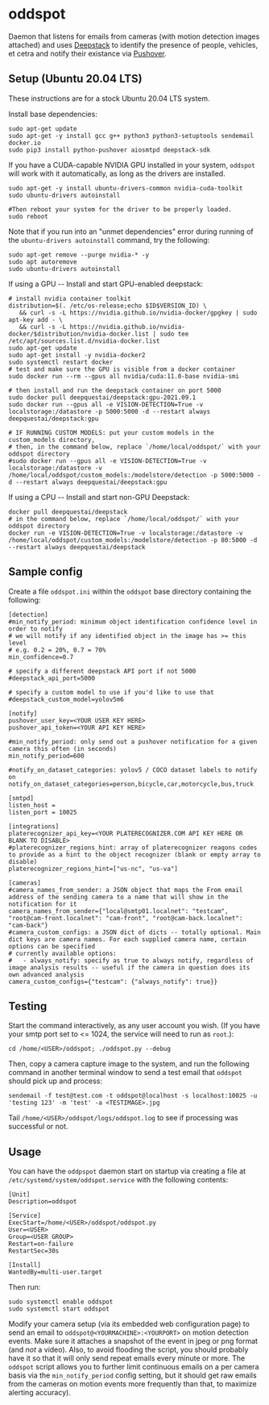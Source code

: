 # oddspot
Daemon that listens for emails from cameras (with motion detection images attached) and uses [Deepstack](https://deepstack.cc/) to identify the presence of people, vehicles, et cetra and notify their existance via [Pushover](https://pushover.net/).

## Setup (Ubuntu 20.04 LTS)

These instructions are for a stock Ubuntu 20.04 LTS system.

Install base dependencies:
```
sudo apt-get update
sudo apt-get -y install gcc g++ python3 python3-setuptools sendemail docker.io
sudo pip3 install python-pushover aiosmtpd deepstack-sdk
```

If you have a CUDA-capable NVIDIA GPU installed in your system, `oddspot` will work with it automatically, as long as the drivers are installed. 
```
sudo apt-get -y install ubuntu-drivers-common nvidia-cuda-toolkit
sudo ubuntu-drivers autoinstall

#Then reboot your system for the driver to be properly loaded.
sudo reboot
```

Note that if you run into an "unmet dependencies" error during running of the `ubuntu-drivers autoinstall` command, try the following:
```
sudo apt-get remove --purge nvidia-* -y
sudo apt autoremove
sudo ubuntu-drivers autoinstall
```

If using a GPU -- Install and start GPU-enabled deepstack:
```
# install nvidia container toolkit
distribution=$(. /etc/os-release;echo $ID$VERSION_ID) \
   && curl -s -L https://nvidia.github.io/nvidia-docker/gpgkey | sudo apt-key add - \
   && curl -s -L https://nvidia.github.io/nvidia-docker/$distribution/nvidia-docker.list | sudo tee /etc/apt/sources.list.d/nvidia-docker.list
sudo apt-get update
sudo apt-get install -y nvidia-docker2
sudo systemctl restart docker
# test and make sure the GPU is visible from a docker container
sudo docker run --rm --gpus all nvidia/cuda:11.0-base nvidia-smi

# then install and run the deepstack container on port 5000
sudo docker pull deepquestai/deepstack:gpu-2021.09.1
sudo docker run --gpus all -e VISION-DETECTION=True -v localstorage:/datastore -p 5000:5000 -d --restart always deepquestai/deepstack:gpu

# IF RUNNING CUSTOM MODELS: put your custom models in the custom_models directory,
# then, in the command below, replace `/home/local/oddspot/` with your oddspot directory
#sudo docker run --gpus all -e VISION-DETECTION=True -v localstorage:/datastore -v /home/local/oddspot/custom_models:/modelstore/detection -p 5000:5000 -d --restart always deepquestai/deepstack:gpu
```

If using a CPU -- Install and start non-GPU Deepstack:
```
docker pull deepquestai/deepstack
# in the command below, replace `/home/local/oddspot/` with your oddspot directory
docker run -e VISION-DETECTION=True -v localstorage:/datastore -v /home/local/oddspot/custom_models:/modelstore/detection -p 80:5000 -d --restart always deepquestai/deepstack
```


## Sample config

Create a file `oddspot.ini` within the `oddspot` base directory containing the following:

```
[detection]
#min_notify_period: minimum object identification confidence level in order to notify
# we will notify if any identified object in the image has >= this level
# e.g. 0.2 = 20%, 0.7 = 70%
min_confidence=0.7

# specify a different deepstack API port if not 5000
#deepstack_api_port=5000

# specify a custom model to use if you'd like to use that
#deepstack_custom_model=yolov5m6

[notify]
pushover_user_key=<YOUR USER KEY HERE>
pushover_api_token=<YOUR API KEY HERE>

#min_notify_period: only send out a pushover notification for a given camera this often (in seconds)
min_notify_period=600

#notify_on_dataset_categories: yolov5 / COCO dataset labels to notify on
notify_on_dataset_categories=person,bicycle,car,motorcycle,bus,truck

[smtpd]
listen_host =
listen_port = 10025

[integrations]
platerecognizer_api_key=<YOUR PLATERECOGNIZER.COM API KEY HERE OR BLANK TO DISABLE>
#platerecognizer_regions_hint: array of platerecognizer reagons codes to provide as a hint to the object recognizer (blank or empty array to disable)
platerecognizer_regions_hint=["us-nc", "us-va"]

[cameras]
#camera_names_from_sender: a JSON object that maps the From email address of the sending camera to a name that will show in the notification for it
camera_names_from_sender={"local@smtp01.localnet": "testcam", "root@cam-front.localnet": "cam-front", "root@cam-back.localnet": "cam-back"}
#camera_custom_configs: a JSON dict of dicts -- totally optional. Main dict keys are camera names. For each supplied camera name, certain options can be specified
# currently available options:
#   - always_notify: specify as true to always notify, regardless of image analysis results -- useful if the camera in question does its own advanced analysis
camera_custom_configs={"testcam": {"always_notify": true}}
```

## Testing

Start the command interactively, as any user account you wish. (If you have your smtp port set to <= 1024, the service will need to run as `root`.):

`cd /home/<USER>/oddspot; ./oddspot.py --debug`

Then, copy a camera capture image to the system, and run the following command in another terminal window to send a test email that `oddspot` should pick up and process:

`sendemail -f test@test.com -t oddspot@localhost -s localhost:10025 -u 'testing 123' -m 'test' -a <TESTIMAGE>.jpg`

Tail `/home/<USER>/oddspot/logs/oddspot.log` to see if processing was successful or not.

## Usage

You can have the `oddpspot` daemon start on startup via creating a file at `/etc/systemd/system/oddspot.service` with the following contents:

```
[Unit]
Description=oddspot

[Service]
ExecStart=/home/<USER>/oddspot/oddspot.py
User=<USER>
Group=<USER GROUP>
Restart=on-failure
RestartSec=30s

[Install]
WantedBy=multi-user.target
```

Then run:

```
sudo systemctl enable oddspot
sudo systemctl start oddspot
```

Modify your camera setup (via its embedded web configuration page) to send an email to `oddspot@<YOURMACHINE>:<YOURPORT>` on motion detection events. Make sure it attaches a snapshot of the event in jpeg or png format (and _not_ a video). Also, to avoid flooding the script, you should probably have it so that it will only send repeat emails every minute or more. The `oddspot` script allows you to further limit continuous emails on a per camera basis via the `min_notify_period` config setting, but it should get raw emails from the cameras on motion events more frequently than that, to maximize alerting accuracy).

